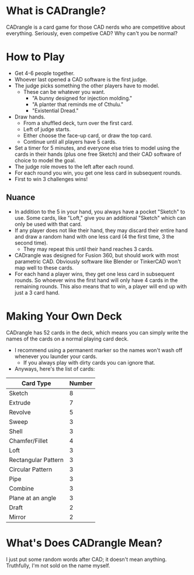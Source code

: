 # What is CADrangle?
CADrangle is a card game for those CAD nerds who are competitive about everything. Seriously, even competive CAD? Why can't you be normal?

# How to Play
- Get 4-6 people together.
- Whoever last opened a CAD software is the first judge.
- The judge picks something the other players have to model.
    - These can be whatever you want.
        - "A bunny designed for injection molding."
        - "A planter that reminds me of Cthulu."
        - "Existential Dread."
- Draw hands.
    - From a shuffled deck, turn over the first card.
    - Left of judge starts.
    - Either choose the face-up card, or draw the top card.
    - Continue until all players have 5 cards.
- Set a timer for 5 minutes, and everyone else tries to model using the cards in their hands (plus one free Sketch) and their CAD software of choice to model the goal.
- The judge role moves to the left after each round.
- For each round you win, you get one less card in subsequent rounds.
- First to win 3 challenges wins!

## Nuance
- In addition to the 5 in your hand, you always have a pocket "Sketch" to use. Some cards, like "Loft," give you an additional "Sketch" which can only be used with that card.
- If any player does not like their hand, they may discard their entire hand and draw a random hand with one less card (4 the first time, 3 the second time).
    - They may repeat this until their hand reaches 3 cards.
- CADrangle was designed for Fusion 360, but should work with most parametric CAD. Obviously software like Blender or TinkerCAD won't map well to these cards.
- For each hand a player wins, they get one less card in subsequent rounds. So whoever wins the first hand will only have 4 cards in the remaining rounds. This also means that to win, a player will end up with just a 3 card hand.


# Making Your Own Deck
CADrangle has 52 cards in the deck, which means you can simply write the names of the cards on a normal playing card deck.
- I recommend using a permanent marker so the names won't wash off whenever you launder your cards.
    - If you always play with dirty cards you can ignore that.
- Anyways, here's the list of cards:

| Card Type | Number |
| --- | --- |
| Sketch | 8 |
| Extrude | 7 | 
| Revolve | 5 |
| Sweep | 3 |
| Shell | 3 |
| Chamfer/Fillet | 4 |
| Loft | 3 |
| Rectangular Pattern | 3 |
| Circular Pattern | 3 |
| Pipe | 3 |
| Combine | 3 |
| Plane at an angle | 3 |
| Draft | 2 |
| Mirror | 2 |

# What's Does CADrangle Mean?
I just put some random words after CAD; it doesn't mean anything. Truthfully, I'm not sold on the name myself.